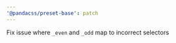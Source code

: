 ```yaml
---
'@pandacss/preset-base': patch
---
```


Fix issue where `_even` and `_odd` map to incorrect selectors
